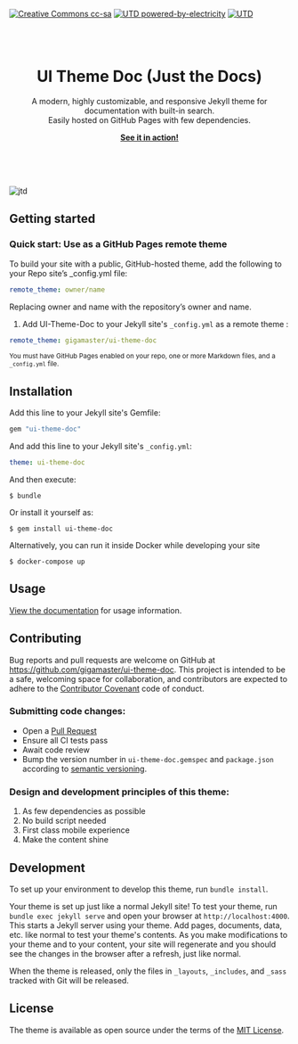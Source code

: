 [![Creative Commons cc-sa](http://ForTheBadge.com/images/badges/cc-sa.svg)](https://creativecommons.org/licenses/by-sa/4.0) 
[![UTD powered-by-electricity](http://ForTheBadge.com/images/badges/powered-by-electricity.svg)](https://github.com/gigamaster/ui-theme-doc)
[![UTD](https://forthebadge.com/images/badges/built-with-love.svg)](https://github.com/gigamaster/ui-theme-doc)


<br><br>
<p align="center">
    <h1 align="center">UI Theme Doc (Just the Docs)</h1>
    <p align="center">A modern, highly customizable, and responsive Jekyll theme for documentation with built-in search.<br>Easily hosted on GitHub Pages with few dependencies.</p>
    <p align="center"><strong><a href="https://gigamaster.github.io/ui-theme-doc/">See it in action!</a></strong></p>
    <br><br><br>
</p>

![jtd](https://user-images.githubusercontent.com/896475/47384541-89053c80-d6d5-11e8-98dc-dba16e192de9.gif)



## Getting started

### Quick start: Use as a GitHub Pages remote theme

To build your site with a public, GitHub-hosted theme, add the following to your Repo site’s _config.yml file:  

```yaml
remote_theme: owner/name
```  

Replacing owner and name with the repository’s owner and name.  

1. Add UI-Theme-Doc to your Jekyll site's `_config.yml` as a remote theme :  

```yaml
remote_theme: gigamaster/ui-theme-doc
```
<small>You must have GitHub Pages enabled on your repo, one or more Markdown files, and a `_config.yml` file.</small>


## Installation

Add this line to your Jekyll site's Gemfile:

```ruby
gem "ui-theme-doc"
```

And add this line to your Jekyll site's `_config.yml`:

```yaml
theme: ui-theme-doc
```

And then execute:

    $ bundle

Or install it yourself as:

    $ gem install ui-theme-doc

Alternatively, you can run it inside Docker while developing your site

    $ docker-compose up

## Usage

[View the documentation](https://gigamaster.github.io/ui-theme-doc/) for usage information.

## Contributing

Bug reports and pull requests are welcome on GitHub at https://github.com/gigamaster/ui-theme-doc. This project is intended to be a safe, welcoming space for collaboration, and contributors are expected to adhere to the [Contributor Covenant](http://contributor-covenant.org) code of conduct.

### Submitting code changes:

- Open a [Pull Request](https://github.com/gigamaster/ui-theme-doc/pulls)
- Ensure all CI tests pass
- Await code review
- Bump the version number in `ui-theme-doc.gemspec` and `package.json` according to [semantic versioning](https://semver.org/).

### Design and development principles of this theme:

1. As few dependencies as possible
2. No build script needed
3. First class mobile experience
4. Make the content shine

## Development

To set up your environment to develop this theme, run `bundle install`.

Your theme is set up just like a normal Jekyll site! To test your theme, run `bundle exec jekyll serve` and open your browser at `http://localhost:4000`. This starts a Jekyll server using your theme. Add pages, documents, data, etc. like normal to test your theme's contents. As you make modifications to your theme and to your content, your site will regenerate and you should see the changes in the browser after a refresh, just like normal.

When the theme is released, only the files in `_layouts`, `_includes`, and `_sass` tracked with Git will be released.

## License

The theme is available as open source under the terms of the [MIT License](http://opensource.org/licenses/MIT).
